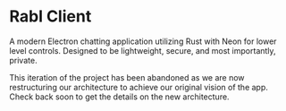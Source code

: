 # Rabl Client

A modern Electron chatting application utilizing Rust with Neon for lower level controls. Designed to be lightweight, secure, and most importantly, private.

This iteration of the project has been abandoned as we are now restructuring our architecture to achieve our original vision of the app. Check back soon to get the details on the new architecture.
